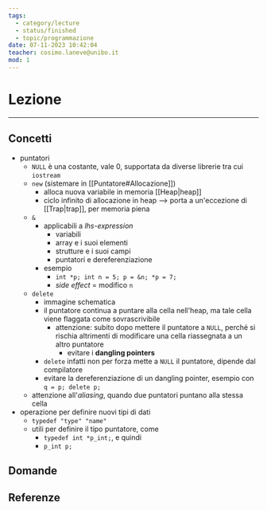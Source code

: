```yaml
---
tags:
  - category/lecture
  - status/finished
  - topic/programmazione
date: 07-11-2023 10:42:04
teacher: cosimo.laneve@unibo.it
mod: 1
---
```

# Lezione
---
## Concetti
- puntatori
	- `NULL` è una costante, vale 0, supportata da diverse librerie tra cui `iostream`
	- `new` (sistemare in [[Puntatore#Allocazione]])
		- alloca nuova variabile in memoria [[Heap|heap]]
		- ciclo infinito di allocazione in heap --> porta a un'eccezione di [[Trap|trap]], per memoria piena
	- `&`
		- applicabili a _lhs-expression_
			- variabili
			- array e i suoi elementi
			- strutture e i suoi campi
			- puntatori e dereferenziazione
		- esempio
			- `int *p; int n = 5; p = &n; *p = 7;`
			- _side effect_ = modifico `n`
	- `delete`
		- immagine schematica
		- il puntatore continua a puntare alla cella nell'heap, ma tale cella viene flaggata come sovrascrivibile
			- attenzione: subito dopo mettere il puntatore a `NULL`, perché si rischia altrimenti di modificare una cella riassegnata a un altro puntatore
				- evitare i **dangling pointers**
		- `delete` infatti non per forza mette a `NULL` il puntatore, dipende dal compilatore
		- evitare la dereferenziazione di un dangling pointer, esempio con `q = p; delete p;`
	- attenzione all'_aliasing_, quando due puntatori puntano alla stessa cella
- operazione per definire nuovi tipi di dati
	- `typedef "type" "name"`
	- utili per definire il tipo puntatore, come
		- `typedef int *p_int;`, e quindi
		- `p_int p;`

## Domande

## Referenze

